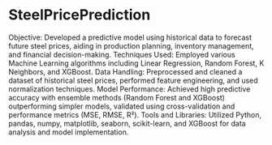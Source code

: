 # SteelPricePrediction
Objective: Developed a predictive model using historical data to forecast future steel prices, aiding in production planning, inventory management, and financial decision-making.
Techniques Used: Employed various Machine Learning algorithms including Linear Regression, Random Forest, K Neighbors, and XGBoost.
Data Handling: Preprocessed and cleaned a dataset of historical steel prices, performed feature engineering, and used normalization techniques.
Model Performance: Achieved high predictive accuracy with ensemble methods (Random Forest and XGBoost) outperforming simpler models, validated using cross-validation and performance metrics (MSE, RMSE, R²).
Tools and Libraries: Utilized Python, pandas, numpy, matplotlib, seaborn, scikit-learn, and XGBoost for data analysis and model implementation.
